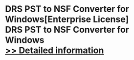 # DRS PST to NSF Converter for Windows[Enterprise License]<br />DRS PST to NSF Converter for Windows<br />[>> Detailed information](https://secure.shareit.com/shareit/product.html?productid=301004992&affiliateid=200057808)